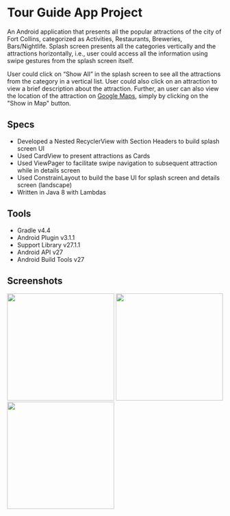 Tour Guide App Project
=======================

An Android application that presents all the popular attractions of the city of Fort Collins, categorized as Activities, Restaurants, Breweries, Bars/Nightlife. Splash screen presents all the categories vertically and the attractions horizontally, i.e., user could access all the information using swipe gestures from the splash screen itself. 

User could click on “Show All” in the splash screen to see all the attractions from the category in a vertical list. User could also click on an attraction to view a brief description about the attraction. Further, an user can also view the location of the attraction on [Google Maps](https://www.google.com/maps), simply by clicking on the "Show in Map" button.

Specs
------

* Developed a Nested RecyclerView with Section Headers to build splash screen UI
* Used CardView to present attractions as Cards
* Used ViewPager to facilitate swipe navigation to subsequent attraction while in details screen
* Used ConstrainLayout to build the base UI for splash screen and details screen (landscape)
* Written in Java 8 with Lambdas

Tools
------

* Gradle v4.4
* Android Plugin v3.1.1
* Support Library v27.1.1
* Android API v27
* Android Build Tools v27

Screenshots
------------

<img src="https://raw.githubusercontent.com/SrChip15/tour-guide-app/master/splash_screen.png"
width="250"/>
<img src="https://raw.githubusercontent.com/SrChip15/tour-guide-app/master/list_view.png"
width="250"/>
<img src="https://raw.githubusercontent.com/SrChip15/tour-guide-app/master/detail_view.png"
width="250"/>
